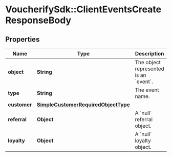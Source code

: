 # VoucherifySdk::ClientEventsCreateResponseBody

## Properties

| Name | Type | Description | Notes |
| ---- | ---- | ----------- | ----- |
| **object** | **String** | The object represented is an &#x60;event&#x60;. | [optional][default to &#39;event&#39;] |
| **type** | **String** | The event name. | [optional] |
| **customer** | [**SimpleCustomerRequiredObjectType**](SimpleCustomerRequiredObjectType.md) |  |  |
| **referral** | **Object** | A &#x60;null&#x60; referral object. | [optional] |
| **loyalty** | **Object** | A &#x60;null&#x60; loyalty object. | [optional] |

